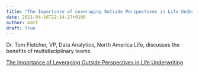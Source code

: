 ```yaml
---
title: "The Importance of Leveraging Outside Perspectives in Life Underwriting"
date: 2021-04-16T22:14:27+0100
author: matt
draft: True
---
```

Dr. Tom Fletcher, VP, Data Analytics, North America Life, discusses the benefits of multidisciplinary teams.

[ The Importance of Leveraging Outside Perspectives in Life Underwriting ]( https://partnerre.com/opinions_research/the-importance-of-leveraging-outside-perspectives-in-life-underwriting/ )
